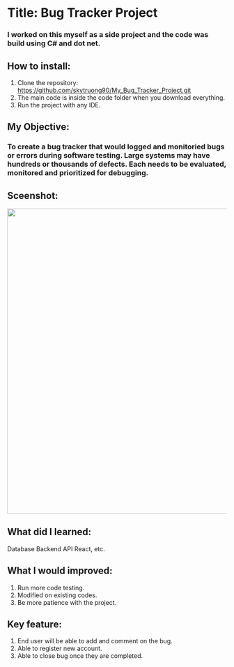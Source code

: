 # Title: Bug Tracker Project
### I worked on this myself as a side project and the code was build using C# and dot net.  

## How to install:
1. Clone the repository: https://github.com/skytruong90/My_Bug_Tracker_Project.git
2. The main code is inside the code folder when you download everything.
3. Run the project with any IDE.

## My Objective: 
### To create a bug tracker that would logged and monitoried bugs or errors during software testing. Large systems may have hundreds or thousands of defects. Each needs to be evaluated, monitored and prioritized for debugging.

## Sceenshot:
<img src= "" width="700">

## What did I learned:
Database
Backend API
React, etc.

## What I would improved:
1. Run more code testing.
2. Modified on existing codes. 
3. Be more patience with the project.

## Key feature:
1. End user will be able to add and comment on the bug.
2. Able to register new account.
3. Able to close bug once they are completed.
